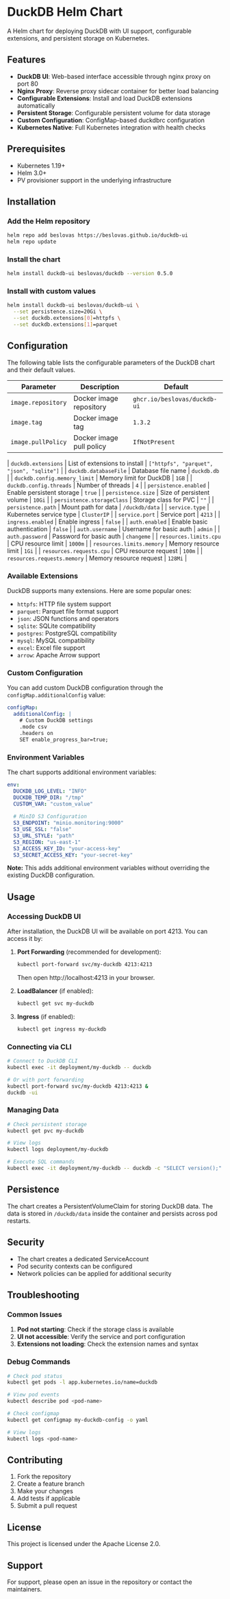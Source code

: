 # DuckDB Helm Chart

A Helm chart for deploying DuckDB with UI support, configurable extensions, and persistent storage on Kubernetes.

## Features

- **DuckDB UI**: Web-based interface accessible through nginx proxy on port 80
- **Nginx Proxy**: Reverse proxy sidecar container for better load balancing
- **Configurable Extensions**: Install and load DuckDB extensions automatically
- **Persistent Storage**: Configurable persistent volume for data storage
- **Custom Configuration**: ConfigMap-based duckdbrc configuration
- **Kubernetes Native**: Full Kubernetes integration with health checks

## Prerequisites

- Kubernetes 1.19+
- Helm 3.0+
- PV provisioner support in the underlying infrastructure

## Installation

### Add the Helm repository

```bash
helm repo add beslovas https://beslovas.github.io/duckdb-ui
helm repo update
```

### Install the chart

```bash
helm install duckdb-ui beslovas/duckdb --version 0.5.0
```

### Install with custom values

```bash
helm install duckdb-ui beslovas/duckdb-ui \
  --set persistence.size=20Gi \
  --set duckdb.extensions[0]=httpfs \
  --set duckdb.extensions[1]=parquet
```

## Configuration

The following table lists the configurable parameters of the DuckDB chart and their default values.

| Parameter | Description | Default |
|-----------|-------------|---------|
| `image.repository` | Docker image repository | `ghcr.io/beslovas/duckdb-ui` |
| `image.tag` | Docker image tag | `1.3.2` |
| `image.pullPolicy` | Docker image pull policy | `IfNotPresent` |

| `duckdb.extensions` | List of extensions to install | `["httpfs", "parquet", "json", "sqlite"]` |
| `duckdb.databaseFile` | Database file name | `duckdb.db` |
| `duckdb.config.memory_limit` | Memory limit for DuckDB | `1GB` |
| `duckdb.config.threads` | Number of threads | `4` |
| `persistence.enabled` | Enable persistent storage | `true` |
| `persistence.size` | Size of persistent volume | `10Gi` |
| `persistence.storageClass` | Storage class for PVC | `""` |
| `persistence.path` | Mount path for data | `/duckdb/data` |
| `service.type` | Kubernetes service type | `ClusterIP` |
| `service.port` | Service port | `4213` |
| `ingress.enabled` | Enable ingress | `false` |
| `auth.enabled` | Enable basic authentication | `false` |
| `auth.username` | Username for basic auth | `admin` |
| `auth.password` | Password for basic auth | `changeme` |
| `resources.limits.cpu` | CPU resource limit | `1000m` |
| `resources.limits.memory` | Memory resource limit | `1Gi` |
| `resources.requests.cpu` | CPU resource request | `100m` |
| `resources.requests.memory` | Memory resource request | `128Mi` |

### Available Extensions

DuckDB supports many extensions. Here are some popular ones:

- `httpfs`: HTTP file system support
- `parquet`: Parquet file format support
- `json`: JSON functions and operators
- `sqlite`: SQLite compatibility
- `postgres`: PostgreSQL compatibility
- `mysql`: MySQL compatibility
- `excel`: Excel file support
- `arrow`: Apache Arrow support

### Custom Configuration

You can add custom DuckDB configuration through the `configMap.additionalConfig` value:

```yaml
configMap:
  additionalConfig: |
    # Custom DuckDB settings
    .mode csv
    .headers on
    SET enable_progress_bar=true;
```

### Environment Variables

The chart supports additional environment variables:

```yaml
env:
  DUCKDB_LOG_LEVEL: "INFO"
  DUCKDB_TEMP_DIR: "/tmp"
  CUSTOM_VAR: "custom_value"
  
  # MinIO S3 Configuration
  S3_ENDPOINT: "minio.monitoring:9000"
  S3_USE_SSL: "false"
  S3_URL_STYLE: "path"
  S3_REGION: "us-east-1"
  S3_ACCESS_KEY_ID: "your-access-key"
  S3_SECRET_ACCESS_KEY: "your-secret-key"
```

**Note:** This adds additional environment variables without overriding the existing DuckDB configuration.

## Usage

### Accessing DuckDB UI

After installation, the DuckDB UI will be available on port 4213. You can access it by:

1. **Port Forwarding** (recommended for development):
   ```bash
   kubectl port-forward svc/my-duckdb 4213:4213
   ```
   Then open http://localhost:4213 in your browser.

2. **LoadBalancer** (if enabled):
   ```bash
   kubectl get svc my-duckdb
   ```

3. **Ingress** (if enabled):
   ```bash
   kubectl get ingress my-duckdb
   ```

### Connecting via CLI

```bash
# Connect to DuckDB CLI
kubectl exec -it deployment/my-duckdb -- duckdb

# Or with port forwarding
kubectl port-forward svc/my-duckdb 4213:4213 &
duckdb -ui
```

### Managing Data

```bash
# Check persistent storage
kubectl get pvc my-duckdb

# View logs
kubectl logs deployment/my-duckdb

# Execute SQL commands
kubectl exec -it deployment/my-duckdb -- duckdb -c "SELECT version();"
```

## Persistence

The chart creates a PersistentVolumeClaim for storing DuckDB data. The data is stored in `/duckdb/data` inside the container and persists across pod restarts.

## Security

- The chart creates a dedicated ServiceAccount
- Pod security contexts can be configured
- Network policies can be applied for additional security

## Troubleshooting

### Common Issues

1. **Pod not starting**: Check if the storage class is available
2. **UI not accessible**: Verify the service and port configuration
3. **Extensions not loading**: Check the extension names and syntax

### Debug Commands

```bash
# Check pod status
kubectl get pods -l app.kubernetes.io/name=duckdb

# View pod events
kubectl describe pod <pod-name>

# Check configmap
kubectl get configmap my-duckdb-config -o yaml

# View logs
kubectl logs <pod-name>
```

## Contributing

1. Fork the repository
2. Create a feature branch
3. Make your changes
4. Add tests if applicable
5. Submit a pull request

## License

This project is licensed under the Apache License 2.0.

## Support

For support, please open an issue in the repository or contact the maintainers.
